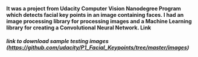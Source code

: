 
#### It was a project from Udacity Computer Vision Nanodegree Program which detects facial key points in an image containing faces. I had an image processing library for processing images and a Machine Learning library for creating a Convolutional Neural Network. Link
##### link to download sample testing images (https://github.com/udacity/P1_Facial_Keypoints/tree/master/images)
